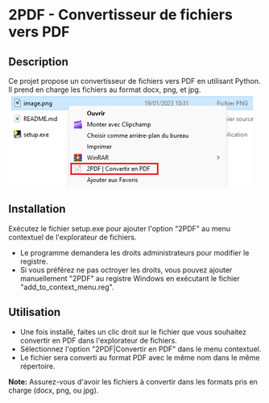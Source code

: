 # 2PDF - Convertisseur de fichiers vers PDF

## Description
Ce projet propose un convertisseur de fichiers vers PDF en utilisant Python. Il prend en charge les fichiers au format docx, png, et jpg.
![Example](ressources/example.png)

## Installation
Exécutez le fichier setup.exe pour ajouter l'option "2PDF" au menu contextuel de l'explorateur de fichiers.
   - Le programme demandera les droits administrateurs pour modifier le registre.
   - Si vous préférez ne pas octroyer les droits, vous pouvez ajouter manuellement "2PDF" au registre Windows en exécutant le fichier "add_to_context_menu.reg".

## Utilisation
- Une fois installé, faites un clic droit sur le fichier que vous souhaitez convertir en PDF dans l'explorateur de fichiers.
- Sélectionnez l'option "2PDF|Convertir en PDF" dans le menu contextuel.
- Le fichier sera converti au format PDF avec le même nom dans le même répertoire.

**Note:** Assurez-vous d'avoir les fichiers à convertir dans les formats pris en charge (docx, png, ou jpg).
